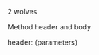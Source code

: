 2 wolves

Method header and body

header: <access specifier> <optional static> <return type> <identifier> (parameters)
